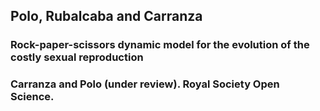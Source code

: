## Polo, Rubalcaba and Carranza

### Rock-paper-scissors dynamic model for the evolution of the costly sexual reproduction

### Carranza and Polo (under review). Royal Society Open Science.

